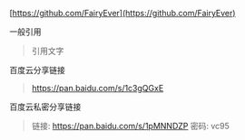 [https://github.com/FairyEver](https://github.com/FairyEver)

一般引用

> 引用文字

百度云分享链接

> https://pan.baidu.com/s/1c3gQGxE

百度云私密分享链接

> 链接: https://pan.baidu.com/s/1pMNNDZP 密码: vc95